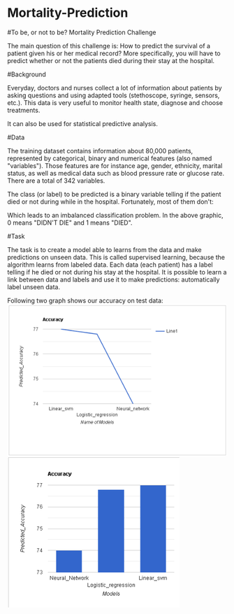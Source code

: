 # Mortality-Prediction
#To be, or not to be?
Mortality Prediction Challenge

The main question of this challenge is: How to predict the survival of a patient given his or her medical record? More specifically, you will have to predict whether or not the patients died during their stay at the hospital.

 
#Background

Everyday, doctors and nurses collect a lot of information about patients by asking questions and using adapted tools (stethoscope, syringe, sensors, etc.). This data is very useful to monitor health state, diagnose and choose treatments.

 It can also be used for statistical predictive analysis.

 
#Data

The training dataset contains information about 80,000 patients, represented by categorical, binary and numerical features (also named "variables"). Those features are for instance age, gender, ethnicity, marital status, as well as medical data such as blood pressure rate or glucose rate. There are a total of 342 variables.

The class (or label) to be predicted is a binary variable telling if the patient died or not during while in the hospital. Fortunately, most of them don't:

Which leads to an imbalanced classification problem. In the above graphic, 0 means "DIDN'T DIE" and 1 means "DIED".

 
#Task

The task is to create a model able to learns from the data and make predictions on unseen data. This is called supervised learning, because the algorithm learns from labeled data. Each data (each patient) has a label telling if he died or not during his stay at the hospital. It is possible to learn a link between data and labels and use it to make predictions: automatically label unseen data.

Following two graph shows our accuracy on test data:
![Accuracy_test](Accuracy_test.png)
![Accuracy_bar_graph](Accuracy_bar_graph.png)
